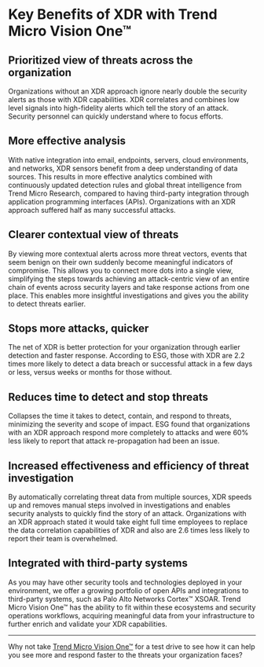 # Key Benefits of XDR with Trend Micro Vision One™

## Prioritized view of threats across the organization

Organizations without an XDR approach ignore nearly double the security alerts as those with XDR capabilities. XDR correlates and combines low level signals into high-fidelity alerts which tell the story of an attack. Security personnel can quickly understand where to focus efforts.

## More effective analysis

With native integration into email, endpoints, servers, cloud environments, and networks, XDR sensors benefit from a deep understanding of data sources. This results in more effective analytics combined with continuously updated detection rules and global threat intelligence from Trend Micro Research, compared to having third-party integration through application programming interfaces (APIs). Organizations with an XDR approach suffered half as many successful attacks.

## Clearer contextual view of threats

By viewing more contextual alerts across more threat vectors, events that seem benign on their own suddenly become meaningful indicators of compromise. This allows you to connect more dots into a single view, simplifying the steps towards achieving an attack-centric view of an entire chain of events across security layers and take response actions from one place. This enables more insightful investigations and gives you the ability to detect threats earlier.

## Stops more attacks, quicker

The net of XDR is better protection for your organization through earlier detection and faster response. According to ESG, those with XDR are 2.2 times more likely to detect a data breach or successful attack in a few days or less, versus weeks or months for those without.

## Reduces time to detect and stop threats

Collapses the time it takes to detect, contain, and respond to threats, minimizing the severity and scope of impact. ESG found that organizations with an XDR approach respond more completely to attacks and were 60% less likely to report that attack re-propagation had been an issue.

## Increased effectiveness and efficiency of threat investigation

By automatically correlating threat data from multiple sources, XDR speeds up and removes manual steps involved in investigations and enables security analysts to quickly find the story of an attack. Organizations with an XDR approach stated it would take eight full time employees to replace the data correlation capabilities of XDR and also are 2.6 times less likely to report their team is overwhelmed.

## Integrated with third-party systems

As you may have other security tools and technologies deployed in your environment, we offer a growing portfolio of open APIs and integrations to third-party systems, such as Palo Alto Networks Cortex™ XSOAR. Trend Micro Vision One™ has the ability to fit within these ecosystems and security operations workflows, acquiring meaningful data from your infrastructure to further enrich and validate your XDR capabilities.

---

Why not take [Trend Micro Vision One™](https://resources.trendmicro.com/vision-one-test-drive.html?_ga=2.258269898.1102686256.1644357627-2.266528910.1607693918.1639750068-undefined) for a test drive to see how it can help you see more and respond faster to the threats your organization faces?